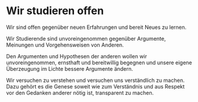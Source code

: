 <!---
   NAME - The NAME of this project is:
ethos

  FILE - The FILENAME of the current file is:
/v4a4.md

  CREATION - This project was CREATED on:
2017-01-28-16:15:00 UTC

  MODIFICATION - This project was last MODIFIED on:
2017-01-28-16:15:00 UTC

  VERSION - The current VERSION of this project is:
<git-commit-hash>-2017-01-28-16:15:00 UTC

  CREATOR(S) - This project was CREATED by:
Michael Czechowski, Martin Maga

  CONTACT - You can CONTACT the creator(s) or developer(s) of this project at:
E-Mail: mail@martinmaga.de

  COPYRIGHT - The COPYRIGHT holder of this project is:
COPYRIGHT (c) 2016 Martin Maga

  LICENSE - This project is LICENSED under the following license:
Martin Maga 2016 CC BY-SA 4.0 https://creativecommons.org

  SUBFILE – This is a SUBFILE! For more INFORMATION on this project go to:
/README.md
--->

# Wir studieren offen

Wir sind offen gegenüber neuen Erfahrungen und bereit Neues zu lernen.

Wir Studierende sind unvoreingenommen gegenüber Argumente, Meinungen und Vorgehensweisen von Anderen.

Den Argumenten und Hypothesen der anderen wollen wir unvoreingenommen, ernsthaft und bereitwillig begegnen und unsere eigene Überzeugung im Lichte bessere Argumente ändern.

Wir versuchen zu verstehen und versuchen uns verständlich zu machen. Dazu gehört es die Genese soweit wie zum Verständnis und aus Respekt vor den Gedanken anderer nötig ist, transparent zu machen.
